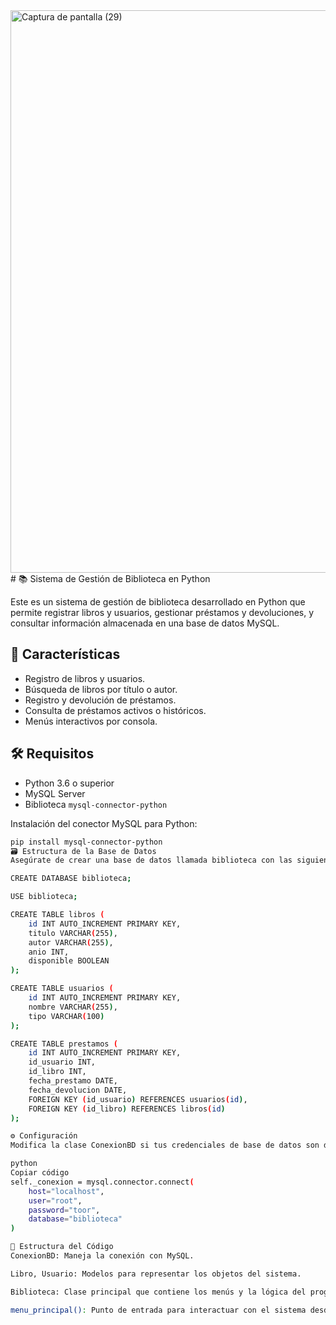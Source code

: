 <img width="1600" height="900" alt="Captura de pantalla (29)" src="https://github.com/user-attachments/assets/52975033-30d2-42ab-9b60-2f75d108fa4e" />
# 📚 Sistema de Gestión de Biblioteca en Python

Este es un sistema de gestión de biblioteca desarrollado en Python que permite registrar libros y usuarios, gestionar préstamos y devoluciones, y consultar información almacenada en una base de datos MySQL.

## 🚀 Características

- Registro de libros y usuarios.
- Búsqueda de libros por título o autor.
- Registro y devolución de préstamos.
- Consulta de préstamos activos o históricos.
- Menús interactivos por consola.

## 🛠️ Requisitos

- Python 3.6 o superior
- MySQL Server
- Biblioteca `mysql-connector-python`

Instalación del conector MySQL para Python:

```bash
pip install mysql-connector-python
🗃️ Estructura de la Base de Datos
Asegúrate de crear una base de datos llamada biblioteca con las siguientes tablas:

CREATE DATABASE biblioteca;

USE biblioteca;

CREATE TABLE libros (
    id INT AUTO_INCREMENT PRIMARY KEY,
    titulo VARCHAR(255),
    autor VARCHAR(255),
    anio INT,
    disponible BOOLEAN
);

CREATE TABLE usuarios (
    id INT AUTO_INCREMENT PRIMARY KEY,
    nombre VARCHAR(255),
    tipo VARCHAR(100)
);

CREATE TABLE prestamos (
    id INT AUTO_INCREMENT PRIMARY KEY,
    id_usuario INT,
    id_libro INT,
    fecha_prestamo DATE,
    fecha_devolucion DATE,
    FOREIGN KEY (id_usuario) REFERENCES usuarios(id),
    FOREIGN KEY (id_libro) REFERENCES libros(id)
);

⚙️ Configuración
Modifica la clase ConexionBD si tus credenciales de base de datos son diferentes:

python
Copiar código
self._conexion = mysql.connector.connect(
    host="localhost",
    user="root",
    password="toor",
    database="biblioteca"
)

📂 Estructura del Código
ConexionBD: Maneja la conexión con MySQL.

Libro, Usuario: Modelos para representar los objetos del sistema.

Biblioteca: Clase principal que contiene los menús y la lógica del programa.

menu_principal(): Punto de entrada para interactuar con el sistema desde consola.
